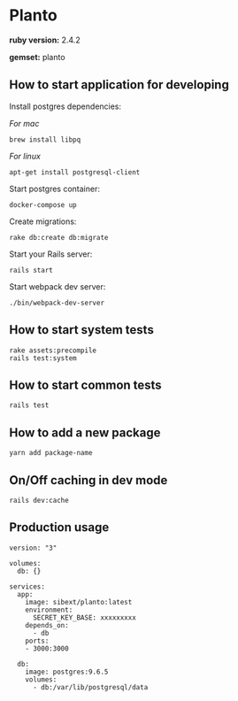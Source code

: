 # Planto

**ruby version:** 2.4.2

**gemset:** planto

## How to start application for developing

Install postgres dependencies:

_For mac_

```
brew install libpq
```

_For linux_

```
apt-get install postgresql-client
```

Start postgres container:

```
docker-compose up
```

Create migrations:

```
rake db:create db:migrate
```

Start your Rails server:

```
rails start
```

Start webpack dev server:

```
./bin/webpack-dev-server

```

## How to start system tests

```
rake assets:precompile
rails test:system
```

## How to start common tests

```
rails test
```

## How to add a new package

```
yarn add package-name
```

## On/Off caching in dev mode
```
rails dev:cache
```

## Production usage

```
version: "3"

volumes:
  db: {}

services:
  app:
    image: sibext/planto:latest
    environment:
      SECRET_KEY_BASE: xxxxxxxxx
    depends_on:
      - db
    ports:
    - 3000:3000

  db:
    image: postgres:9.6.5
    volumes:
      - db:/var/lib/postgresql/data
```
